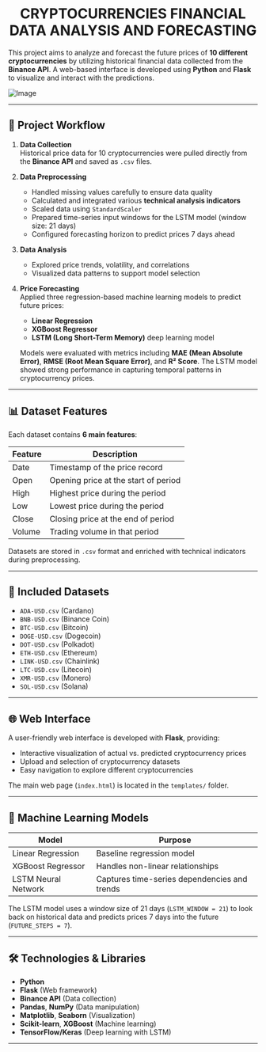 <h1 align="center"> CRYPTOCURRENCIES FINANCIAL DATA ANALYSIS AND FORECASTING </h1>

This project aims to analyze and forecast the future prices of **10 different cryptocurrencies** by utilizing historical financial data collected from the **Binance API**. A web-based interface is developed using **Python** and **Flask** to visualize and interact with the predictions.

![Image](https://github.com/user-attachments/assets/b5a62fc2-5b3a-4531-85a3-3e2fdfbb2d4b)

---

## 🔄 Project Workflow

1. **Data Collection**  
   Historical price data for 10 cryptocurrencies were pulled directly from the **Binance API** and saved as `.csv` files.

2. **Data Preprocessing**  
   - Handled missing values carefully to ensure data quality  
   - Calculated and integrated various **technical analysis indicators**  
   - Scaled data using `StandardScaler`  
   - Prepared time-series input windows for the LSTM model (window size: 21 days)  
   - Configured forecasting horizon to predict prices 7 days ahead

3. **Data Analysis**  
   - Explored price trends, volatility, and correlations  
   - Visualized data patterns to support model selection  

4. **Price Forecasting**  
   Applied three regression-based machine learning models to predict future prices:  
   - **Linear Regression**  
   - **XGBoost Regressor**  
   - **LSTM (Long Short-Term Memory)** deep learning model  

   Models were evaluated with metrics including **MAE (Mean Absolute Error)**, **RMSE (Root Mean Square Error)**, and **R² Score**. The LSTM model showed strong performance in capturing temporal patterns in cryptocurrency prices.

---

## 📊 Dataset Features

Each dataset contains **6 main features**:

| Feature | Description                          |
|---------|------------------------------------|
| Date    | Timestamp of the price record       |
| Open    | Opening price at the start of period|
| High    | Highest price during the period     |
| Low     | Lowest price during the period      |
| Close   | Closing price at the end of period  |
| Volume  | Trading volume in that period       |

Datasets are stored in `.csv` format and enriched with technical indicators during preprocessing.

---

## 📁 Included Datasets

- `ADA-USD.csv` (Cardano)  
- `BNB-USD.csv` (Binance Coin)  
- `BTC-USD.csv` (Bitcoin)  
- `DOGE-USD.csv` (Dogecoin)  
- `DOT-USD.csv` (Polkadot)  
- `ETH-USD.csv` (Ethereum)  
- `LINK-USD.csv` (Chainlink)  
- `LTC-USD.csv` (Litecoin)  
- `XMR-USD.csv` (Monero)  
- `SOL-USD.csv` (Solana)  

---


## 🌐 Web Interface

A user-friendly web interface is developed with **Flask**, providing:

- Interactive visualization of actual vs. predicted cryptocurrency prices  
- Upload and selection of cryptocurrency datasets  
- Easy navigation to explore different cryptocurrencies  

The main web page (`index.html`) is located in the `templates/` folder.

---

## 🧠 Machine Learning Models

| Model              | Purpose                                |
|--------------------|---------------------------------------|
| Linear Regression   | Baseline regression model              |
| XGBoost Regressor   | Handles non-linear relationships       |
| LSTM Neural Network | Captures time-series dependencies and trends |

The LSTM model uses a window size of 21 days (`LSTM_WINDOW = 21`) to look back on historical data and predicts prices 7 days into the future (`FUTURE_STEPS = 7`).

---

## 🛠️ Technologies & Libraries

- **Python**  
- **Flask** (Web framework)  
- **Binance API** (Data collection)  
- **Pandas**, **NumPy** (Data manipulation)  
- **Matplotlib**, **Seaborn** (Visualization)  
- **Scikit-learn**, **XGBoost** (Machine learning)  
- **TensorFlow/Keras** (Deep learning with LSTM)  

---


